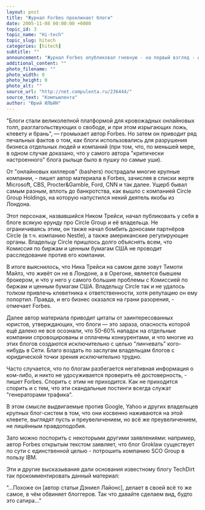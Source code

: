 ```yaml
---
layout: post
title: "Журнал Forbes проклинает блоги"
date: 2005-11-08 00:00:00 +0000
topic_id: 3
topic_name: "Hi-tech"
topic_slug: hitech
categories: [hitech]
subtitle: ""
announcement: "Журнал Forbes опубликовал гневную - на первый взгляд - филиппику против блогов, их владельцев и комментаторов со всем их родством и свойством. В преобширной статье блоги сравниваются с улюлюкающей толпой, жаждущей крови всех, до кого они могут дотянуться."
additional_content: ""
photo_filename: ""
photo_width: 0
photo_height: 0
photo_alt: ""
source_url: "http://net.compulenta.ru/236444/"
source_text: "Компьюлента"
author: "Юрий ИЛЬИН"
---
```

"Блоги стали великолепной платформой для кровожадных онлайновых толп, разглагольствующих о свободе, и при этом изрыгающих ложь, клевету и брань", &mdash; громыхает автор Forbes. Но затем он приводит ряд печальных фактов о том, как блоги использовались для разрушения бизнеса отдельных людей и компаний (при том, что, по меньшей мере, в одном случае доказано, что у самого автора "критически настроенного" блога рыльце было в пушку по самые уши).

От "онлайновых киллеров" (bashers) пострадали многие крупные компании, - пишет автор материала в Forbes, зачисляя в списки жертв Microsoft, CBS, Procter&Gamble, Ford, CNN и так далее. Ущерб бывал самым разным, вплоть до банкротства, как вышло с компанией Circle Group Holdings, на которую напустился некий деятель якобы из Лондона.

Этот персонаж, назвавшийся Ником Трейси, начал публиковать у себя в блоге всякую ерунду про Circle Group и её владельца. Не ограничиваясь этим, он также начал бомбить доносами партнёров Circle (в т.ч. компанию Nestle), а также американские регулирующие органы. Владельцу Circle пришлось долго объяснять всем, что Комиссия по биржам и ценным бумагам США не проводит расследование против его компании.

В итоге выяснилось, что Ника Трейси на самом деле зовут Тимоти Майлз, что живёт он не в Лондоне, а в Орегоне, является бывшем брокером, и что у него у самого большие проблемы с Комиссией по биржам и ценным бумагам США. Владельцу Circle так и не удалось толком привлечь клеветника к ответственности, хотя репутацию он ему попортил. Правда, и его бизнес оказался на грани разорения, - отмечает Forbes.

Далее автор материала приводит цитаты от заинтересованных юристов, утверждающих, что блоги &mdash; это зараза, опасность которой ещё далеко не все осознали, что 50-60% нападок на отдельные компании спровоцированы и оплачены конкурентами, и что многие из этих блогов создаются исключительно с целью "линчевать" кого-нибудь в Сети. Благо воздать по заслугам владельцам блогов с юридической точки зрения исключительно трудно.

Часто случается, что по блогам разбегается негативная информация о ком-либо, и никто не удосуживается проверить её достоверность, - пишет Forbes. Спорить с этим не приходится. Как не приходится спорить и с тем, что эти скандальные постинги всегда служат "генераторами трафика".

В этом смысле выдвигаемые против Google, Yahoo и других владельцев крупных блог-систем в том, что они косвенно наживаются на этой клевете, выглядят пусть и преувеличением, но всё же преувеличением, не лишённым правдоподобия.

Зато можно поспорить с некоторыми другими заявлениями: например, автор Forbes открытым текстом заявляет, что блог Groklaw существует по сути с единственной целью - потрошить компанию SCO Group в пользу IBM.

Эти и другие высказывания дали основания известному блогу TechDirt так прокомментировать данный материал:

"...Похоже он [автор статьи Дэниел Лайонс], делает в своей всё то же самое, в чём обвиняет блоггеров. Так что давайте сделаем вид, будто это сатира..."
